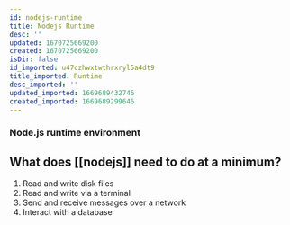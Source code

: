 ```yaml
---
id: nodejs-runtime
title: Nodejs Runtime
desc: ''
updated: 1670725669200
created: 1670725669200
isDir: false
id_imported: u47czhwxtwthrxryl5a4dt9
title_imported: Runtime
desc_imported: ''
updated_imported: 1669689432746
created_imported: 1669689299646
---
```

### Node.js runtime environment

## What does [[nodejs]] need to do at a minimum?
1. Read and write disk files
2. Read and write via a terminal
3. Send and receive messages over a network
4. Interact with a database

